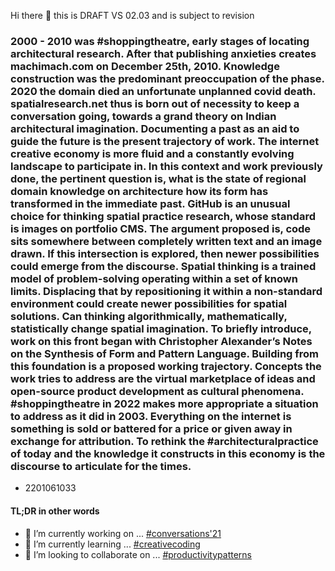 Hi there 👋 this is DRAFT VS 02.03 and is subject to revision

### 2000 - 2010 was #shoppingtheatre, early stages of locating architectural research. After that publishing anxieties creates machimach.com on December 25th, 2010. Knowledge construction was the predominant preoccupation of the phase. 2020 the domain died an unfortunate unplanned covid death. spatialresearch.net thus is born out of necessity to keep a conversation going, towards a grand theory on Indian architectural imagination. Documenting a past as an aid to guide the future is the present trajectory of work. The internet creative economy is more fluid and a constantly evolving landscape to participate in. In this context and work previously done, the pertinent question is, what is the state of regional domain knowledge on architecture how its form has transformed in the immediate past. GitHub is an unusual choice for thinking spatial practice research, whose standard is images on portfolio CMS. The argument proposed is, code sits somewhere between completely written text and an image drawn. If this intersection is explored, then newer possibilities could emerge from the discourse. Spatial thinking is a trained model of problem-solving operating within a set of known limits. Displacing that by repositioning it within a non-standard environment could create newer possibilities for spatial solutions. Can thinking algorithmically, mathematically, statistically change spatial imagination. To briefly introduce, work on this front began with Christopher Alexander’s Notes on the Synthesis of Form and Pattern Language. Building from this foundation is a proposed working trajectory. Concepts the work tries to address are the virtual marketplace of ideas and open-source product development as cultural phenomena. #shoppingtheatre in 2022 makes more appropriate a situation to address as it did in 2003. Everything on the internet is something is sold or battered for a price or given away in exchange for attribution. To rethink the #architecturalpractice of today and the knowledge it constructs in this economy is the discourse to articulate for the times.
  * 2201061033

#### TL;DR in other words
- 🔭 I’m currently working on ... [#conversations'21](https://github.com/spatialresearch/writingpractice)
- 🌱 I’m currently learning ... [#creativecoding](https://github.com/users/spatialresearch/projects/5/)
- 👯 I’m looking to collaborate on ... [#productivitypatterns](https://github.com/spatialresearch/productivitypatterns)
